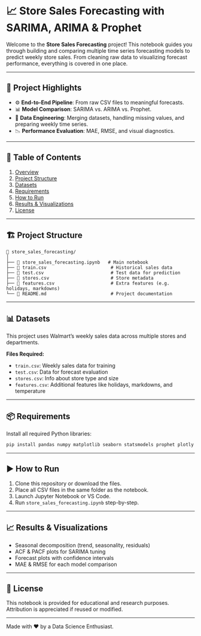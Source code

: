 # 📈 Store Sales Forecasting with SARIMA, ARIMA & Prophet

Welcome to the **Store Sales Forecasting** project! This notebook guides you through building and comparing multiple time series forecasting models to predict weekly store sales. From cleaning raw data to visualizing forecast performance, everything is covered in one place.

---

## 🧠 Project Highlights

- ⚙️ **End-to-End Pipeline**: From raw CSV files to meaningful forecasts.
- 📊 **Model Comparison**: SARIMA vs. ARIMA vs. Prophet.
- 🧼 **Data Engineering**: Merging datasets, handling missing values, and preparing weekly time series.
- 📉 **Performance Evaluation**: MAE, RMSE, and visual diagnostics.

---

## 📂 Table of Contents

1. [Overview](#-project-highlights)
2. [Project Structure](#-project-structure)
3. [Datasets](#-datasets)
4. [Requirements](#-requirements)
5. [How to Run](#-how-to-run)
6. [Results & Visualizations](#-results--visualizations)
7. [License](#-license)

---

## 🏗️ Project Structure

```
📁 store_sales_forecasting/
│
├── 📄 store_sales_forecasting.ipynb   # Main notebook
├── 📄 train.csv                        # Historical sales data
├── 📄 test.csv                         # Test data for prediction
├── 📄 stores.csv                       # Store metadata
├── 📄 features.csv                     # Extra features (e.g. holidays, markdowns)
└── 📄 README.md                        # Project documentation
```

---

## 📊 Datasets

This project uses Walmart’s weekly sales data across multiple stores and departments.

**Files Required:**
- `train.csv`: Weekly sales data for training
- `test.csv`: Data for forecast evaluation
- `stores.csv`: Info about store type and size
- `features.csv`: Additional features like holidays, markdowns, and temperature

---

## 📦 Requirements

Install all required Python libraries:

```bash
pip install pandas numpy matplotlib seaborn statsmodels prophet plotly scikit-learn
```

---

## ▶️ How to Run

1. Clone this repository or download the files.
2. Place all CSV files in the same folder as the notebook.
3. Launch Jupyter Notebook or VS Code.
4. Run `store_sales_forecasting.ipynb` step-by-step.

---

## 📈 Results & Visualizations

- Seasonal decomposition (trend, seasonality, residuals)
- ACF & PACF plots for SARIMA tuning
- Forecast plots with confidence intervals
- MAE & RMSE for each model comparison

---

## 📎 License

This notebook is provided for educational and research purposes. Attribution is appreciated if reused or modified.

---

Made with ❤️ by a Data Science Enthusiast.